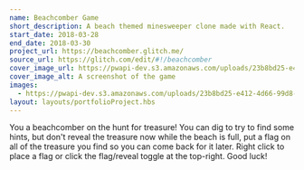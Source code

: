 ```yaml
---
name: Beachcomber Game
short_description: A beach themed minesweeper clone made with React.
start_date: 2018-03-28
end_date: 2018-03-30
project_url: https://beachcomber.glitch.me/
source_url: https://glitch.com/edit/#!/beachcomber
cover_image_url: https://pwapi-dev.s3.amazonaws.com/uploads/23b8bd25-e412-4d66-99d8-49c0b62c7333
cover_image_alt: A screenshot of the game
images:
  - https://pwapi-dev.s3.amazonaws.com/uploads/23b8bd25-e412-4d66-99d8-49c0b62c7333
layout: layouts/portfolioProject.hbs
---
```


You a beachcomber on the hunt for treasure! You can dig to try to find some hints, but don't reveal the treasure now while the beach is full, put a flag on all of the treasure you find so you can come back for it later. Right click to place a flag or click the flag/reveal toggle at the top-right. Good luck!
